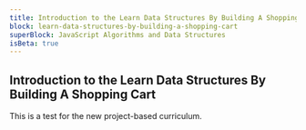 ```yaml
---
title: Introduction to the Learn Data Structures By Building A Shopping Cart
block: learn-data-structures-by-building-a-shopping-cart
superBlock: JavaScript Algorithms and Data Structures
isBeta: true
---
```


## Introduction to the Learn Data Structures By Building A Shopping Cart

This is a test for the new project-based curriculum.
